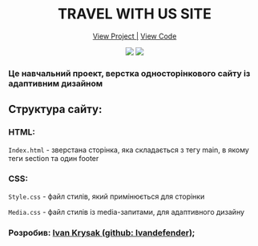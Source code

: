 <h1 align="center">TRAVEL WITH US SITE</h1>

<div align="center">
 <a href="https://ivandefender.github.io/Travel-With-Us/">View Project |</a>
 <a href="https://github.com/Ivandefender/Travel-With-Us">View Code</a>
</div>

<p align="center">
<img src="https://img.shields.io/badge/HTML-orange?style=for-the-badge&logo=html&logoColor=orange">
<img src="https://img.shields.io/badge/css-blue?style=for-the-badge&logo=css&logoColor=blue">
</p>

### **Це навчальний проект, верстка односторінкового сайту із адаптивним дизайном**

## Структура сайту:

### HTML:

`Index.html` - зверстана сторінка, яка складається з тегу main, в якому теги section та один footer 

### CSS:

`Style.css` - файл стилів, який примінюється для сторінки

`Media.css` - файл стилів із media-запитами, для адаптивного дизайну

### Розробив: [Ivan Krysak (github: Ivandefender)](https://github.com/Ivandefender);
